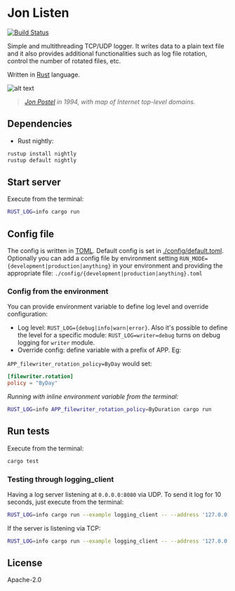 Jon Listen
=================================
[![Build Status](https://travis-ci.org/cspinetta/jon-listen.svg?branch=master)](https://travis-ci.org/cspinetta/jon-listen)

Simple and multithreading TCP/UDP logger. It writes data to a plain text file and it also provides additional functionalities such as log file rotation, control the number of rotated files, etc.

Written in [Rust] language.

![alt text](https://upload.wikimedia.org/wikipedia/commons/4/44/Jon_Postel.jpg)

> *[Jon Postel] in 1994, with map of Internet top-level domains.*

## Dependencies

- Rust nightly:

```bash
rustup install nightly
rustup default nightly

```

## Start server

Execute from the terminal:

```bash
RUST_LOG=info cargo run
```

## Config file
The config is written in [TOML].
Default config is set in [./config/default.toml](https://github.com/cspinetta/jon-listen/blob/master/config/default.toml).
Optionally you can add a config file by environment setting `RUN_MODE={development|production|anything}` in your environment and providing the appropriate file: `./config/{development|production|anything}.toml`

### Config from the environment

You can provide environment variable to define log level and override configuration:

* Log level: `RUST_LOG={debug|info|warn|error}`. Also it's possible to define the level for a specific module: `RUST_LOG=writer=debug` turns on debug logging for `writer` module.
* Override config: define variable with a prefix of APP. Eg:

`APP_filewriter_rotation_policy=ByDay` would set:

```toml
[filewriter.rotation]
policy = "ByDay"
```

*Running with inline environment variable from the terminal:*

```bash
RUST_LOG=info APP_filewriter_rotation_policy=ByDuration cargo run
```


## Run tests

Execute from the terminal:

```bash
cargo test
```

### Testing through logging_client

Having a log server listening at `0.0.0.0:8080` via UDP. To send it log for 10 seconds, just execute from the terminal:

```bash
RUST_LOG=info cargo run --example logging_client -- --address '127.0.0.1:8080' --duration 10
```

If the server is listening via TCP:

```bash
RUST_LOG=info cargo run --example logging_client -- --address '127.0.0.1:8080' --duration 10 --tcp
```

## License

Apache-2.0

[Rust]:https://www.rust-lang.org/en-US/index.html
[TOML]:https://github.com/toml-lang/toml
[Jon Postel]:https://en.wikipedia.org/wiki/Jon_Postel
